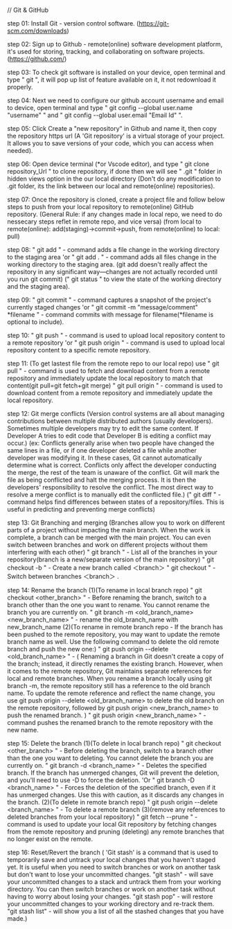 // Git & GitHub

step 01: Install Git - version control software. (https://git-scm.com/downloads)

step 02: Sign up to Github - remote(online) software development platform, 
         it's used for storing, tracking, and collaborating on software projects. (https://github.com/)

step 03: To check git software is installed on your device, open terminal and type 
         " git ", it will pop up list of feature available on it, it not redownload it properly.

step 04: Next we need to configure our github account username and email to device, 
         open terminal and type " git config --global user.name "username" " and 
         " git config --global user.email "Email Id" ".

step 05: Click Create a "new repository" in Github and name it, then copy the repository https url 
         (A 'Git repository' is a virtual storage of your project. It allows you to save versions of your code, which you can access when needed).

step 06: Open device terminal (*or Vscode editor), and type " git clone repository_Url " to clone repository,
         if done then we will see " .git " folder in hidden views option in the our local directory
         (Don't do any modification to .git folder, its the link between our local and remote(online) repositories).

step 07: Once the repository is cloned,
         create a project file and follow below steps to push from your local repository to remote(online) GitHub repository. 
         (General Rule: if any changes made in local repo, we need to do nessecary steps reflet in remote repo, and vice versa)
         (from local to remote(online): add(staging)->commit->push, from remote(online) to local: pull)

step 08: " git add <file> " - command adds a file change in the working directory to the staging area 'or 
         " git add . "      - command adds all files change in the working directory to the staging area.
         (git add doesn't really affect the repository in any significant way—changes are not actually recorded until you run git commit)
         (" git status " to view the state of the working directory and the staging area).

step 09: " git commit " - command captures a snapshot of the project's currently staged changes 'or
         " git commit -m "message/comment" *filename " - command commits with message for filename(*filename is optional to include).

step 10: " git push " - command is used to upload local repository content to a remote repository 'or
         " git push origin <branch> " - command is used to upload local repository content to a specific remote <branch> repository.

step 11: (To get lastest file from the remote repo to our local repo) use
         " git pull " - command is used to fetch and download content from a remote repository and immediately update the local repository to match that content(git pull=git fetch+git merge) 
         " git pull origin <branch> " - command is used to download content from a remote <branch> repository and immediately update the local repository.

step 12: Git merge conflicts
         (Version control systems are all about managing contributions between multiple distributed authors (usually developers).
         Sometimes multiple developers may try to edit the same content. 
         If Developer A tries to edit code that Developer B is editing a conflict may occur.)
         (ex: Conflicts generally arise when two people have changed the same lines in a file, or if one developer deleted a file while another developer was modifying it.
         In these cases, Git cannot automatically determine what is correct. Conflicts only affect the developer conducting the merge, the rest of the team is unaware of the conflict.
         Git will mark the file as being conflicted and halt the merging process. It is then the developers' responsibility to resolve the conflict.
         The most direct way to resolve a merge conflict is to manually edit the conflicted file.)
         (" git diff " - command helps find differences between states of a repository/files. This is useful in predicting and preventing merge conflicts)

step 13: Git Branching and merging
         (Branches allow you to work on different parts of a project without impacting the main branch.
         When the work is complete, a branch can be merged with the main project.
         You can even switch between branches and work on different projects without them interfering with each other)
        " git branch " - List all of the branches in your repository(branch is a new/separate version of the main repository)
        " git checkout -b <branch> " - Create a new branch called ＜branch＞
        " git checkout <branch> " - Switch between branches ＜branch＞ .

step 14: Rename the branch
         (1)(To rename in local branch repo)
         " git checkout <other_branch> " - Before renaming the branch, switch to a branch other than the one you want to rename. You cannot rename the branch you are currently on.
         " git branch -m <old_branch_name> <new_branch_name> " - rename the old_branch_name with new_branch_name
         (2)(To rename in remote branch repo - If the branch has been pushed to the remote repository, you may want to update the remote branch name as well. Use the following command to delete the old remote branch and push the new one:)
         " git push origin --delete <old_branch_name> " - ( Renaming a branch in Git doesn't create a copy of the branch; instead, it directly renames the existing branch. However, when it comes to the remote repository, Git maintains separate references for local and remote branches. When you rename a branch locally using git branch -m, the remote repository still has a reference to the old branch name. To update the remote reference and reflect the name change, you use git push origin --delete <old_branch_name> to delete the old branch on the remote repository, followed by git push origin <new_branch_name> to push the renamed branch. )
         " git push origin <new_branch_name> " - command pushes the renamed branch to the remote repository with the new name.

step 15: Delete the branch
         (1)(To delete in local branch repo)
         " git checkout <other_branch> " - Before deleting the branch, switch to a branch other than the one you want to deleting. You cannot delete the branch you are currently on.
         " git branch -d <branch_name> " - Deletes the specified branch. If the branch has unmerged changes, Git will prevent the deletion,   and you'll need to use -D to force the deletion. 'Or
         " git branch -D <branch_name> " - Forces the deletion of the specified branch, even if it has unmerged changes. Use this with caution, as it discards any changes in the branch.
         (2)(To delete in remote branch repo)
         " git push origin --delete <branch_name> " - To delete a remote branch
         (3)(remove any references to deleted branches from your local repository)
         " git fetch --prune " - command is used to update your local Git repository by fetching changes from the remote repository and pruning (deleting) any remote branches that no longer exist on the remote.

step 16: Reset/Revert the branch
         ( 'Git stash' is a command that is used to temporarily save and untrack your local changes that you haven't staged yet. It is useful when you need to switch branches or work on another task but don't want to lose your uncommitted changes.
         "git stash" - will save your uncommitted changes to a stack and untrack them from your working directory. You can then switch branches or work on another task without having to worry about losing your changes.
         "git stash pop" - will restore your uncommitted changes to your working directory and re-track them.
         "git stash list" - will show you a list of all the stashed changes that you have made.)





